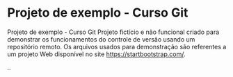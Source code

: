 # Projeto de exemplo - Curso Git

Projeto de exemplo - Curso Git
Projeto fictício e não funcional criado para demonstrar os funcionamentos do controle de versão usando um repositório remoto. Os arquivos usados para demonstração são referentes a um projeto Web disponível no site https://startbootstrap.com/. 

..
